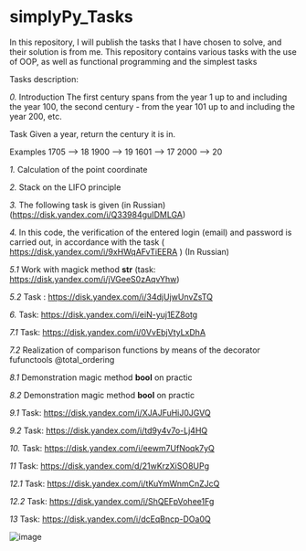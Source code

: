 # simplyPy_Tasks

In this repository, I will publish the tasks that I have chosen to solve, and their solution is from me. 
This repository contains various tasks with the use of OOP, as well as functional programming and the simplest tasks


Tasks description:

_0._ 
Introduction
The first century spans from the year 1 up to and including the year 100, the second century - from the year 101 up to and including the year 200, etc.

Task
Given a year, return the century it is in.

Examples
1705 --> 18
1900 --> 19
1601 --> 17
2000 --> 20

_1._ Calculation of the point coordinate

_2._ Stack on the LIFO principle

_3._ The following task is given (in Russian) (https://disk.yandex.com/i/Q33984guIDMLGA)

_4._ In this code, the verification of the entered login (email) and password is carried out, in accordance with the task ( https://disk.yandex.com/i/9xHWqAFvTiEERA ) (In Russian)

_5.1_ Work with magick method __str__ (task: https://disk.yandex.com/i/jVGeeS0zAqvYhw)

_5.2_ Task : https://disk.yandex.com/i/34djUjwUnvZsTQ

_6._ Task: https://disk.yandex.com/i/eiN-yuj1EZ8otg

_7.1_ Task: https://disk.yandex.com/i/0VvEbjVtyLxDhA

_7.2_ Realization of comparison functions by means of the decorator fufunctools @total_ordering

_8.1_ Demonstration magic method __bool__ on practic

_8.2_ Demonstration magic method __bool__ on practic

_9.1_ Task: https://disk.yandex.com/i/XJAJFuHiJ0JGVQ

_9.2_ Task: https://disk.yandex.com/i/td9y4v7o-Lj4HQ

_10._ Task: https://disk.yandex.com/i/eewm7UfNoqk7yQ

_11_ Task: https://disk.yandex.com/d/21wKrzXiSO8UPg

_12.1_ Task: https://disk.yandex.com/i/tKuYmWnmCnZJcQ

_12.2_ Task: https://disk.yandex.com/i/ShQEFpVohee1Fg

_13_ Task: https://disk.yandex.com/i/dcEqBncp-DOa0Q

![image](https://user-images.githubusercontent.com/108310900/179837148-345762ed-b457-4d3d-ac72-794f94b877c9.png)
